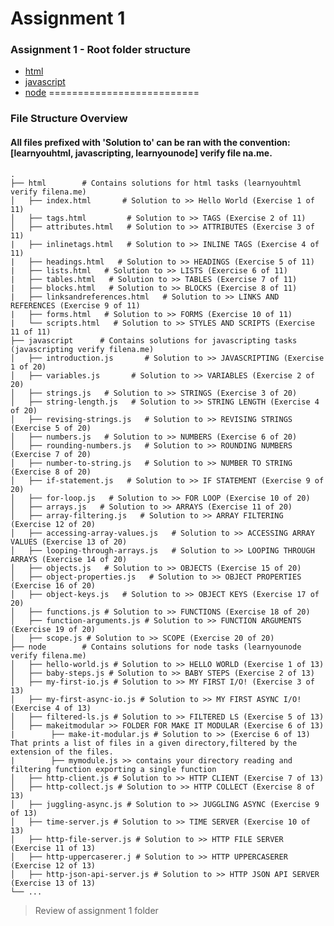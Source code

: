 Assignment 1
==========================          
### Assignment 1 - Root folder structure
  * [html](html)
  * [javascript](javascript)
  * [node](node)
==========================
### File Structure Overview
#### All files prefixed with 'Solution to' can be ran with the convention: [learnyouhtml, javascripting, learnyounode] verify file na.me.
    .
    ├── html        # Contains solutions for html tasks (learnyouhtml verify filena.me)
    │   ├── index.html       # Solution to >> Hello World (Exercise 1 of 11)
    │   ├── tags.html         # Solution to >> TAGS (Exercise 2 of 11)
    │   ├── attributes.html   # Solution to >> ATTRIBUTES (Exercise 3 of 11)
    |   ├── inlinetags.html   # Solution to >> INLINE TAGS (Exercise 4 of 11)
    |   ├── headings.html   # Solution to >> HEADINGS (Exercise 5 of 11)
    |   ├── lists.html   # Solution to >> LISTS (Exercise 6 of 11)
    |   ├── tables.html   # Solution to >> TABLES (Exercise 7 of 11)
    |   ├── blocks.html   # Solution to >> BLOCKS (Exercise 8 of 11)
    |   ├── linksandreferences.html   # Solution to >> LINKS AND REFERENCES (Exercise 9 of 11)
    |   ├── forms.html   # Solution to >> FORMS (Exercise 10 of 11)
    |   └── scripts.html   # Solution to >> STYLES AND SCRIPTS (Exercise 11 of 11)
    ├── javascript      # Contains solutions for javascripting tasks (javascripting verify filena.me)
    │   ├── introduction.js       # Solution to >> JAVASCRIPTING (Exercise 1 of 20)
    │   ├── variables.js       # Solution to >> VARIABLES (Exercise 2 of 20)
    │   ├── strings.js   # Solution to >> STRINGS (Exercise 3 of 20)
    │   ├── string-length.js   # Solution to >> STRING LENGTH (Exercise 4 of 20)
    │   ├── revising-strings.js   # Solution to >> REVISING STRINGS (Exercise 5 of 20)
    │   ├── numbers.js   # Solution to >> NUMBERS (Exercise 6 of 20)
    │   ├── rounding-numbers.js   # Solution to >> ROUNDING NUMBERS (Exercise 7 of 20)
    │   ├── number-to-string.js   # Solution to >> NUMBER TO STRING (Exercise 8 of 20) 
    │   ├── if-statement.js   # Solution to >> IF STATEMENT (Exercise 9 of 20)
    │   ├── for-loop.js   # Solution to >> FOR LOOP (Exercise 10 of 20)
    │   ├── arrays.js   # Solution to >> ARRAYS (Exercise 11 of 20)
    │   ├── array-filtering.js   # Solution to >> ARRAY FILTERING (Exercise 12 of 20)
    │   ├── accessing-array-values.js   # Solution to >> ACCESSING ARRAY VALUES (Exercise 13 of 20) 
    │   ├── looping-through-arrays.js   # Solution to >> LOOPING THROUGH ARRAYS (Exercise 14 of 20)  
    │   ├── objects.js   # Solution to >> OBJECTS (Exercise 15 of 20)
    │   ├── object-properties.js   # Solution to >> OBJECT PROPERTIES (Exercise 16 of 20)
    │   ├── object-keys.js   # Solution to >> OBJECT KEYS (Exercise 17 of 20)
    │   ├── functions.js # Solution to >> FUNCTIONS (Exercise 18 of 20)
    │   ├── function-arguments.js # Solution to >> FUNCTION ARGUMENTS (Exercise 19 of 20) 
    │   ├── scope.js # Solution to >> SCOPE (Exercise 20 of 20) 
    ├── node        # Contains solutions for node tasks (learnyounode verify filena.me)
    │   ├── hello-world.js # Solution to >> HELLO WORLD (Exercise 1 of 13)
    │   ├── baby-steps.js # Solution to >> BABY STEPS (Exercise 2 of 13)
    │   ├── my-first-io.js # Solution to >> MY FIRST I/O! (Exercise 3 of 13)
    │   ├── my-first-async-io.js # Solution to >> MY FIRST ASYNC I/O! (Exercise 4 of 13) 
    │   ├── filtered-ls.js # Solution to >> FILTERED LS (Exercise 5 of 13)
    │   ├── makeitmodular >> FOLDER FOR MAKE IT MODULAR (Exercise 6 of 13)
    |        ├── make-it-modular.js # Solution to >> (Exercise 6 of 13) That prints a list of files in a given directory,filtered by the extension of the files. 
    |        ├── mymodule.js >> contains your directory reading and filtering function exporting a single function
    │   ├── http-client.js # Solution to >> HTTP CLIENT (Exercise 7 of 13)
    │   ├── http-collect.js # Solution to >> HTTP COLLECT (Exercise 8 of 13)
    │   ├── juggling-async.js # Solution to >> JUGGLING ASYNC (Exercise 9 of 13) 
    │   ├── time-server.js # Solution to >> TIME SERVER (Exercise 10 of 13) 
    │   ├── http-file-server.js # Solution to >> HTTP FILE SERVER (Exercise 11 of 13) 
    │   ├── http-uppercaserer.j # Solution to >> HTTP UPPERCASERER (Exercise 12 of 13)
    │   ├── http-json-api-server.js # Solution to >> HTTP JSON API SERVER (Exercise 13 of 13)
    └── ...

> Review of assignment 1 folder
